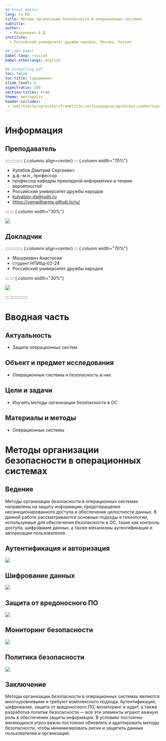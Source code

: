 ```yaml
---
## Front matter
lang: ru-RU
title: Методы организации безопасности в операционных системах
subtitle: 
author:
  - Мазуркевич А Д
institute:
  - Российский университет дружбы народов, Москва, Россия

## i18n babel
babel-lang: russian
babel-otherlangs: english

## Formatting pdf
toc: false
toc-title: Содержание
slide_level: 2
aspectratio: 169
section-titles: true
theme: metropolis
header-includes:
 - \metroset{progressbar=frametitle,sectionpage=progressbar,numbering=fraction}
---
```


# Информация

## Преподаватель

:::::::::::::: {.columns align=center}
::: {.column width="70%"}

  * Кулябов Дмитрий Сергеевич
  * д.ф.-м.н., профессор
  * профессор кафедры прикладной информатики и теории вероятностей
  * Российский университет дружбы народов
  * [kulyabov-ds@rudn.ru](mailto:kulyabov-ds@rudn.ru)
  * <https://yamadharma.github.io/ru/>

:::
::: {.column width="30%"}

![](./image/kulyabov.jpg)

## Докладчик

:::::::::::::: {.columns align=center}
::: {.column width="70%"}

  * Мазуркевич Анастасия
  * студент НПИбд-02-24
  * Российский университет дружбы народов

:::
::: {.column width="30%"}

![](./image/mazur.png)


:::
::::::::::::::

# Вводная часть

## Актуальность

- Защита операционных систем

## Объект и предмет исследования

- Операционные системы и безопасность в них

## Цели и задачи

- Изучить методы организации безопасности в ОС

## Материалы и методы

- Операционные системы

# Методы организации безопасности в операционных системах

## Ведение

Методы организации безопасности в операционных системах направлены на защиту информации, предотвращение несанкционированного доступа и обеспечение целостности данных. В данной работе рассматриваются основные подходы и технологии, используемые для обеспечения безопасности в ОС, такие как контроль доступа, шифрование данных, а также механизмы аутентификации и авторизации пользователей.

## Аутентификация и авторизация

![](./image/22.png)

## Шифрование данных

![](./image/33.png)

## Защита от вредоносного ПО

![](./image/44.jpg)

## Мониторинг безопасности

![](./image/55.jpg)

## Политика безопасности

![](./image/66.png)

## Заключение

Методы организации безопасности в операционных системах являются многоуровневыми и требуют комплексного подхода. Аутентификация, шифрование, защита от вредоносного ПО, мониторинг и аудит, а также разработка политик безопасности — все эти элементы играют важную роль в обеспечении защиты информации. В условиях постоянно меняющихся угроз важно постоянно обновлять и адаптировать методы безопасности, чтобы минимизировать риски и защитить данные пользователей и организаций.


